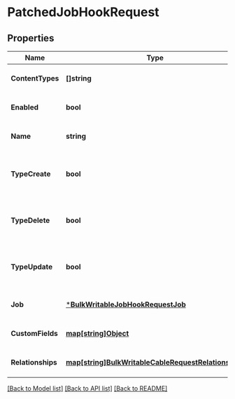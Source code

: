 # PatchedJobHookRequest

## Properties
Name | Type | Description | Notes
------------ | ------------- | ------------- | -------------
**ContentTypes** | **[]string** |  | [optional] [default to null]
**Enabled** | **bool** |  | [optional] [default to null]
**Name** | **string** |  | [optional] [default to null]
**TypeCreate** | **bool** | Call this job hook when a matching object is created. | [optional] [default to null]
**TypeDelete** | **bool** | Call this job hook when a matching object is deleted. | [optional] [default to null]
**TypeUpdate** | **bool** | Call this job hook when a matching object is updated. | [optional] [default to null]
**Job** | [***BulkWritableJobHookRequestJob**](BulkWritableJobHookRequest_job.md) |  | [optional] [default to null]
**CustomFields** | [**map[string]Object**](.md) |  | [optional] [default to null]
**Relationships** | [**map[string]BulkWritableCableRequestRelationships**](BulkWritableCableRequest_relationships.md) |  | [optional] [default to null]

[[Back to Model list]](../README.md#documentation-for-models) [[Back to API list]](../README.md#documentation-for-api-endpoints) [[Back to README]](../README.md)


